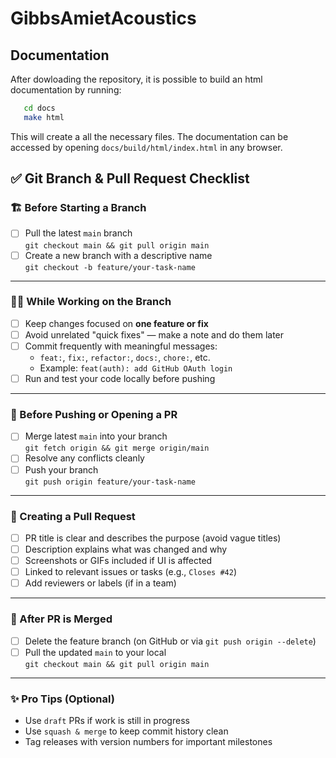 # GibbsAmietAcoustics

## Documentation
After dowloading the repository, it is possible to build an html documentation
by running:

```bash
   cd docs
   make html
```

This will create a all the necessary files. The documentation can be accessed by opening `docs/build/html/index.html` in any browser.

## ✅ Git Branch & Pull Request Checklist

### 🏗️ Before Starting a Branch
- [ ] Pull the latest `main` branch  
  `git checkout main && git pull origin main`
- [ ] Create a new branch with a descriptive name  
  `git checkout -b feature/your-task-name`

---

### 🧑‍💻 While Working on the Branch
- [ ] Keep changes focused on **one feature or fix**
- [ ] Avoid unrelated "quick fixes" — make a note and do them later
- [ ] Commit frequently with meaningful messages:
  - `feat:`, `fix:`, `refactor:`, `docs:`, `chore:`, etc.
  - Example: `feat(auth): add GitHub OAuth login`
- [ ] Run and test your code locally before pushing

---

### 🔄 Before Pushing or Opening a PR
- [ ] Merge latest `main` into your branch  
  `git fetch origin && git merge origin/main`
- [ ] Resolve any conflicts cleanly
- [ ] Push your branch  
  `git push origin feature/your-task-name`

---

### 🚀 Creating a Pull Request
- [ ] PR title is clear and describes the purpose (avoid vague titles)
- [ ] Description explains what was changed and why
- [ ] Screenshots or GIFs included if UI is affected
- [ ] Linked to relevant issues or tasks (e.g., `Closes #42`)
- [ ] Add reviewers or labels (if in a team)

---

### 🧹 After PR is Merged
- [ ] Delete the feature branch (on GitHub or via `git push origin --delete`)
- [ ] Pull the updated `main` to your local  
  `git checkout main && git pull origin main`

---

### ✨ Pro Tips (Optional)
- Use `draft` PRs if work is still in progress
- Use `squash & merge` to keep commit history clean
- Tag releases with version numbers for important milestones
